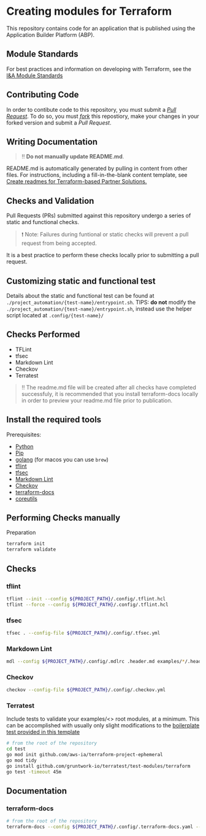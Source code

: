 # Creating modules for Terraform

This repository contains code for an application that is published using the Application Builder Platform (ABP).

## Module Standards

For best practices and information on developing with Terraform, see the [I&A Module Standards](https://aws-ia.github.io/standards-terraform/)

## Contributing Code

In order to contibute code to this repository, you must submit a *[Pull Request](https://docs.github.com/en/pull-requests/collaborating-with-pull-requests/proposing-changes-to-your-work-with-pull-requests/creating-a-pull-request)*. To do so, you must *[fork](https://docs.github.com/en/get-started/quickstart/fork-a-repo)* this repostiory, make your changes in your forked version and submit a *Pull Request*.

## Writing Documentation

> :bangbang: **Do not manually update README.md**.

README.md is automatically generated by pulling in content from other files. For instructions, including a fill-in-the-blank content template, see [Create readmes for Terraform-based Partner Solutions.](https://aws-ia-us-west-2.s3.us-west-2.amazonaws.com/docs/content/index.html#/lessons/8rpYWWL59M7dcS-NsjYmaISUu-L_UqEv)

## Checks and Validation

Pull Requests (PRs) submitted against this repository undergo a series of static and functional checks.

> :exclamation: Note: Failures during funtional or static checks will prevent a pull request from being accepted.

It is a best practice to perform these checks locally prior to submitting a pull request.

## Customizing static and functional test

Details about the static and functional test can be found at `./project_automation/{test-name}/entrypoint.sh`.
TIPS: **do not** modify the `./project_automation/{test-name}/entrypoint.sh`, instead use the helper script located at `.config/{test-name}/`

## Checks Performed

- TFLint
- tfsec
- Markdown Lint
- Checkov
- Terratest

> :bangbang: The readme.md file will be created after all checks have completed successfuly, it is recommended that you install terraform-docs locally in order to preview your readme.md file prior to publication.

## Install the required tools

Prerequisites:

- [Python](https://docs.python.org/3/using/index.html)
- [Pip](https://pip.pypa.io/en/stable/installation/)
- [golang](https://go.dev/doc/install) (for macos you can use `brew`)
- [tflint](https://github.com/terraform-linters/tflint)
- [tfsec](https://aquasecurity.github.io/tfsec/v1.0.11/)
- [Markdown Lint](https://github.com/markdownlint/markdownlint)
- [Checkov](https://www.checkov.io/2.Basics/Installing%20Checkov.html)
- [terraform-docs](https://github.com/terraform-docs/terraform-docs)
- [coreutils](https://www.gnu.org/software/coreutils/)

## Performing Checks manually

Preparation

```sh
terraform init
terraform validate
```

## Checks

### tflint

```sh
tflint --init --config ${PROJECT_PATH}/.config/.tflint.hcl
tflint --force --config ${PROJECT_PATH}/.config/.tflint.hcl
```

### tfsec

```sh
tfsec . --config-file ${PROJECT_PATH}/.config/.tfsec.yml
```

### Markdown Lint

```sh
mdl --config ${PROJECT_PATH}/.config/.mdlrc .header.md examples/*/.header.md
```

### Checkov

```sh
checkov --config-file ${PROJECT_PATH}/.config/.checkov.yml
```

### Terratest

Include tests to validate your examples/<> root modules, at a minimum. This can be accomplished with usually only slight modifications to the [boilerplate test provided in this template](./test/examples\_basic\_test.go)

```sh
# from the root of the repository
cd test
go mod init github.com/aws-ia/terraform-project-ephemeral
go mod tidy
go install github.com/gruntwork-io/terratest/test-modules/terraform
go test -timeout 45m
```

## Documentation

### terraform-docs

```sh
# from the root of the repository
terraform-docs --config ${PROJECT_PATH}/.config/.terraform-docs.yaml --lockfile=false ./
```
